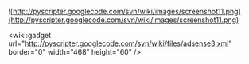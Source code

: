 ![http://pyscripter.googlecode.com/svn/wiki/images/screenshot11.png](http://pyscripter.googlecode.com/svn/wiki/images/screenshot11.png)

&lt;wiki:gadget url="http://pyscripter.googlecode.com/svn/wiki/files/adsense3.xml" border="0" width="468" height="60" /&gt;
